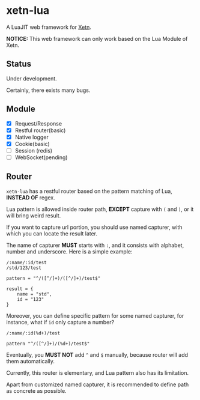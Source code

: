 # xetn-lua

A LuaJIT web framework for [Xetn](https://github.com/codesun/xetn).

**NOTICE:** This web framework can only work based on the Lua Module of Xetn.

## Status

Under development.

Certainly, there exists many bugs.

## Module

+ [x] Request/Response
+ [x] Restful router(basic)
+ [x] Native logger
+ [x] Cookie(basic)
+ [ ] Session (redis)
+ [ ] WebSocket(pending)

## Router

`xetn-lua` has a restful router based on the pattern matching of Lua, **INSTEAD OF** regex.

Lua pattern is allowed inside router path, **EXCEPT** capture with `(` and `)`, or it will bring weird result.

If you want to capture url portion, you should use named capturer, with which you can locate the result later.

The name of capturer **MUST** starts with `:`, and it consists with alphabet, number and underscore. Here is a simple example:

```
/:name/:id/test
/std/123/test

pattern = "^/([^/]+)/([^/]+)/test$"

result = {
    name = "std",
    id = "123"
}
```

Moreover, you can define specific pattern for some named capturer, for instance, what if `id` only capture a number?

```
/:name/:id(%d+)/test

pattern "^/([^/]+)/(%d+)/test$"
```

Eventually, you **MUST NOT** add `^` and `$` manually, because router will add them automatically.

Currently, this router is elementary, and Lua pattern also has its limitation.

Apart from customized named capturer, it is recommended to define path as concrete as possible.
